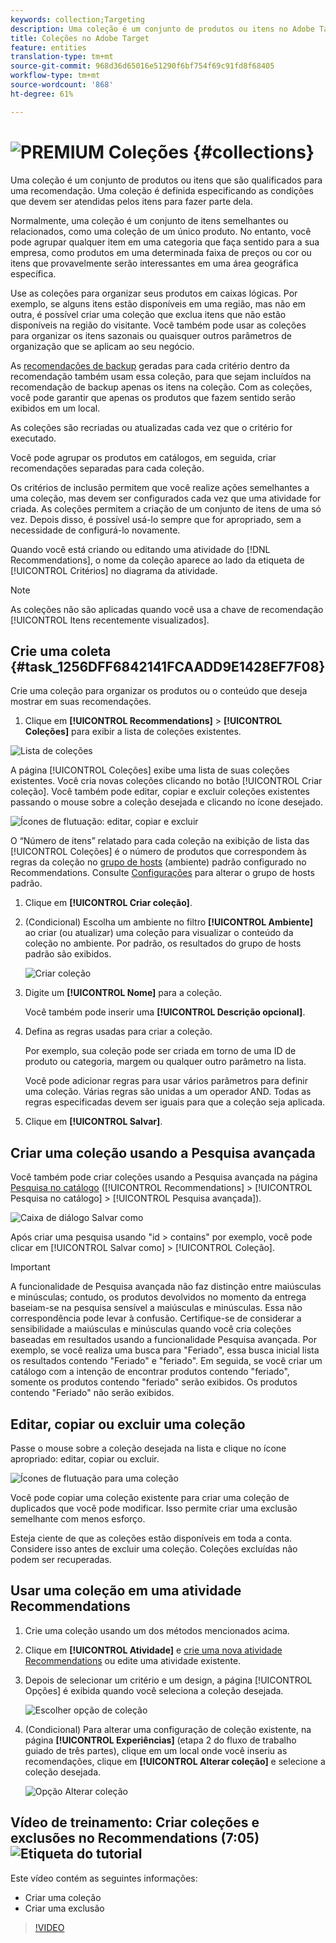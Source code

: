```yaml
---
keywords: collection;Targeting
description: Uma coleção é um conjunto de produtos ou itens no Adobe Target que são qualificados para uma recomendação.
title: Coleções no Adobe Target
feature: entities
translation-type: tm+mt
source-git-commit: 968d36d65016e51290f6bf754f69c91fd8f68405
workflow-type: tm+mt
source-wordcount: '868'
ht-degree: 61%

---
```



# ![PREMIUM](/help/assets/premium.png) Coleções {#collections}

Uma coleção é um conjunto de produtos ou itens que são qualificados para uma recomendação. Uma coleção é definida especificando as condições que devem ser atendidas pelos itens para fazer parte dela.

Normalmente, uma coleção é um conjunto de itens semelhantes ou relacionados, como uma coleção de um único produto. No entanto, você pode agrupar qualquer item em uma categoria que faça sentido para a sua empresa, como produtos em uma determinada faixa de preços ou cor ou itens que provavelmente serão interessantes em uma área geográfica específica.

Use as coleções para organizar seus produtos em caixas lógicas. Por exemplo, se alguns itens estão disponíveis em uma região, mas não em outra, é possível criar uma coleção que exclua itens que não estão disponíveis na região do visitante. Você também pode usar as coleções para organizar os itens sazonais ou quaisquer outros parâmetros de organização que se aplicam ao seu negócio.

As [recomendações de backup](/help/c-recommendations/c-algorithms/backup-recs.md) geradas para cada critério dentro da recomendação também usam essa coleção, para que sejam incluídos na recomendação de backup apenas os itens na coleção. Com as coleções, você pode garantir que apenas os produtos que fazem sentido serão exibidos em um local.

As coleções são recriadas ou atualizadas cada vez que o critério for executado.

Você pode agrupar os produtos em catálogos, em seguida, criar recomendações separadas para cada coleção.

Os critérios de inclusão permitem que você realize ações semelhantes a uma coleção, mas devem ser configurados cada vez que uma atividade for criada. As coleções permitem a criação de um conjunto de itens de uma só vez. Depois disso, é possível usá-lo sempre que for apropriado, sem a necessidade de configurá-lo novamente.

Quando você está criando ou editando uma atividade do [!DNL Recommendations], o nome da coleção aparece ao lado da etiqueta de [!UICONTROL Critérios] no diagrama da atividade.

>[!NOTE]
>
>As coleções não são aplicadas quando você usa a chave de recomendação [!UICONTROL Itens recentemente visualizados].

## Crie uma coleta {#task_1256DFF6842141FCAADD9E1428EF7F08}

Crie uma coleção para organizar os produtos ou o conteúdo que deseja mostrar em suas recomendações.

1.  Clique em **[!UICONTROL Recommendations]** > **[!UICONTROL Coleções]** para exibir a lista de coleções existentes. 

   ![Lista de coleções](assets/collections_list.png)

   A página [!UICONTROL Coleções] exibe uma lista de suas coleções existentes. Você cria novas coleções clicando no botão [!UICONTROL Criar coleção]. Você também pode editar, copiar e excluir coleções existentes passando o mouse sobre a coleção desejada e clicando no ícone desejado.

   ![Ícones de flutuação: editar, copiar e excluir](/help/c-recommendations/c-products/assets/hover-icons.png)

   O “Número de itens” relatado para cada coleção na exibição de lista das [!UICONTROL Coleções] é o número de produtos que correspondem às regras da coleção no [grupo de hosts](/help/administrating-target/hosts.md) (ambiente) padrão configurado no Recommendations. Consulte [Configurações](/help/c-recommendations/plan-implement.md#concept_C1E1E2351413468692D6C21145EF0B84) para alterar o grupo de hosts padrão.

1. Clique em **[!UICONTROL Criar coleção]**.

1. (Condicional) Escolha um ambiente no filtro **[!UICONTROL Ambiente]** ao criar (ou atualizar) uma coleção para visualizar o conteúdo da coleção no ambiente. Por padrão, os resultados do grupo de hosts padrão são exibidos.

   ![Criar coleção](/help/c-recommendations/c-products/assets/CreateCollection.png)

1. Digite um **[!UICONTROL Nome]** para a coleção.

   Você também pode inserir uma **[!UICONTROL Descrição opcional]**.

1. Defina as regras usadas para criar a coleção.

   Por exemplo, sua coleção pode ser criada em torno de uma ID de produto ou categoria, margem ou qualquer outro parâmetro na lista.

   Você pode adicionar regras para usar vários parâmetros para definir uma coleção. Várias regras são unidas a um operador AND. Todas as regras especificadas devem ser iguais para que a coleção seja aplicada.

1. Clique em **[!UICONTROL Salvar]**.

## Criar uma coleção usando a Pesquisa avançada

Você também pode criar coleções usando a Pesquisa avançada na página [Pesquisa no catálogo](/help/c-recommendations/c-products/catalog-search.md#save-as) ([!UICONTROL Recommendations] > [!UICONTROL Pesquisa no catálogo] > [!UICONTROL Pesquisa avançada]).

![Caixa de diálogo Salvar como](/help/c-recommendations/c-products/assets/save-as.png)

Após criar uma pesquisa usando &quot;id > contains&quot; por exemplo, você pode clicar em [!UICONTROL Salvar como] > [!UICONTROL Coleção].

>[!IMPORTANT]
>
>A funcionalidade de Pesquisa avançada não faz distinção entre maiúsculas e minúsculas; contudo, os produtos devolvidos no momento da entrega baseiam-se na pesquisa sensível a maiúsculas e minúsculas. Essa não correspondência pode levar à confusão. Certifique-se de considerar a sensibilidade a maiúsculas e minúsculas quando você cria coleções baseadas em resultados usando a funcionalidade Pesquisa avançada. Por exemplo, se você realiza uma busca para &quot;Feriado&quot;, essa busca inicial lista os resultados contendo &quot;Feriado&quot; e &quot;feriado&quot;. Em seguida, se você criar um catálogo com a intenção de encontrar produtos contendo &quot;feriado&quot;, somente os produtos contendo &quot;feriado&quot; serão exibidos. Os produtos contendo &quot;Feriado&quot; não serão exibidos.

## Editar, copiar ou excluir uma coleção

Passe o mouse sobre a coleção desejada na lista e clique no ícone apropriado: editar, copiar ou excluir.

![Ícones de flutuação para uma coleção](/help/c-recommendations/c-products/assets/hover-collections.png)

Você pode copiar uma coleção existente para criar uma coleção de duplicados que você pode modificar. Isso permite criar uma exclusão semelhante com menos esforço.

Esteja ciente de que as coleções estão disponíveis em toda a conta. Considere isso antes de excluir uma coleção. Coleções excluídas não podem ser recuperadas.

## Usar uma coleção em uma atividade Recommendations

1. Crie uma coleção usando um dos métodos mencionados acima.

1. Clique em **[!UICONTROL Atividade]** e [crie uma nova atividade Recommendations](/help/c-recommendations/t-create-recs-activity/create-recs-activity.md) ou edite uma atividade existente.

1. Depois de selecionar um critério e um design, a página [!UICONTROL Opções] é exibida quando você seleciona a coleção desejada.

   ![Escolher opção de coleção](/help/c-recommendations/c-products/assets/choose-collection.png)

1. (Condicional) Para alterar uma configuração de coleção existente, na página **[!UICONTROL Experiências]** (etapa 2 do fluxo de trabalho guiado de três partes), clique em um local onde você inseriu as recomendações, clique em **[!UICONTROL Alterar coleção]** e selecione a coleção desejada.

   ![Opção Alterar coleção](/help/c-recommendations/c-products/assets/change-collection.png)

## Vídeo de treinamento: Criar coleções e exclusões no Recommendations (7:05) ![Etiqueta do tutorial](/help/assets/tutorial.png)

Este vídeo contém as seguintes informações:

* Criar uma coleção
* Criar uma exclusão

>[!VIDEO](https://video.tv.adobe.com/v/27689)